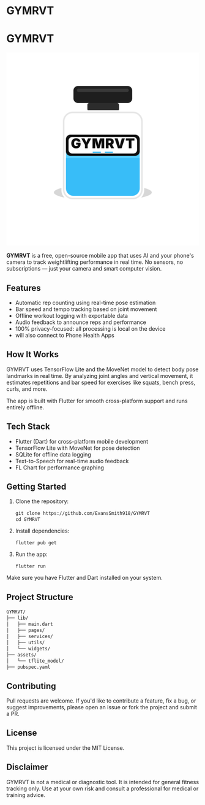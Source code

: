 # GYMRVT
# GYMRVT
![GYMRVT Banner](assets/tflite_model/images/adaptive_fg_gymrvt_blue.svg)

**GYMRVT** is a free, open-source mobile app that uses AI and your phone's camera to track weightlifting performance in real time. No sensors, no subscriptions — just your camera and smart computer vision.

## Features

- Automatic rep counting using real-time pose estimation
- Bar speed and tempo tracking based on joint movement
- Offline workout logging with exportable data
- Audio feedback to announce reps and performance
- 100% privacy-focused: all processing is local on the device
- will also connect to Phone Health Apps
  

## How It Works

GYMRVT uses TensorFlow Lite and the MoveNet model to detect body pose landmarks in real time. By analyzing joint angles and vertical movement, it estimates repetitions and bar speed for exercises like squats, bench press, curls, and more.

The app is built with Flutter for smooth cross-platform support and runs entirely offline.

## Tech Stack

- Flutter (Dart) for cross-platform mobile development
- TensorFlow Lite with MoveNet for pose detection
- SQLite for offline data logging
- Text-to-Speech for real-time audio feedback
- FL Chart for performance graphing

## Getting Started

1. Clone the repository:
   ```
   git clone https://github.com/EvansSmith918/GYMRVT
   cd GYMRVT
   ```

2. Install dependencies:
   ```
   flutter pub get
   ```

3. Run the app:
   ```
   flutter run
   ```

Make sure you have Flutter and Dart installed on your system.

## Project Structure

```
GYMRVT/
├── lib/
│   ├── main.dart
│   ├── pages/
│   ├── services/
│   ├── utils/
│   └── widgets/
├── assets/
│   └── tflite_model/
├── pubspec.yaml
```

## Contributing

Pull requests are welcome. If you'd like to contribute a feature, fix a bug, or suggest improvements, please open an issue or fork the project and submit a PR.

## License

This project is licensed under the MIT License.

## Disclaimer

GYMRVT is not a medical or diagnostic tool. It is intended for general fitness tracking only. Use at your own risk and consult a professional for medical or training advice.

